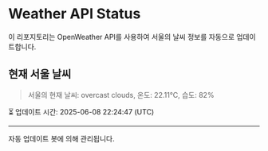 
# Weather API Status

이 리포지토리는 OpenWeather API를 사용하여 서울의 날씨 정보를 자동으로 업데이트합니다.

## 현재 서울 날씨
> 서울의 현재 날씨: overcast clouds, 온도: 22.11°C, 습도: 82%

⏳ 업데이트 시간: 2025-06-08 22:24:47 (UTC)

---
자동 업데이트 봇에 의해 관리됩니다.

